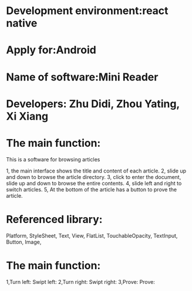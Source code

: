 # Development environment:react native

# Apply for:Android

# Name of software:Mini Reader

# Developers: Zhu Didi, Zhou Yating, Xi Xiang

# The main function:

This is a software for browsing articles

1, the main interface shows the title and content of each article.
2, slide up and down to browse the article directory.
3, click to enter the document, slide up and down to browse the entire contents.
4, slide left and right to switch articles.
5, At the bottom of the article has a button to prove the article.

# Referenced library:
Platform,
StyleSheet,
Text,
View,
FlatList,
TouchableOpacity,
TextInput,
Button,
Image,

# The main function:

1,Turn left: Swipt left:
2,Turn right: Swipt right:
3,Prove: Prove:


